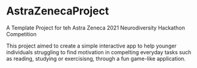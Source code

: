 # AstraZenecaProject

A Template Project for teh Astra Zeneca 2021 Neurodiversity Hackathon Competition

This project aimed to create a simple interactive app to help younger individuals struggling to find motivation in compelting everyday tasks such as reading, studying or exercisisng, through a fun game-like application.
